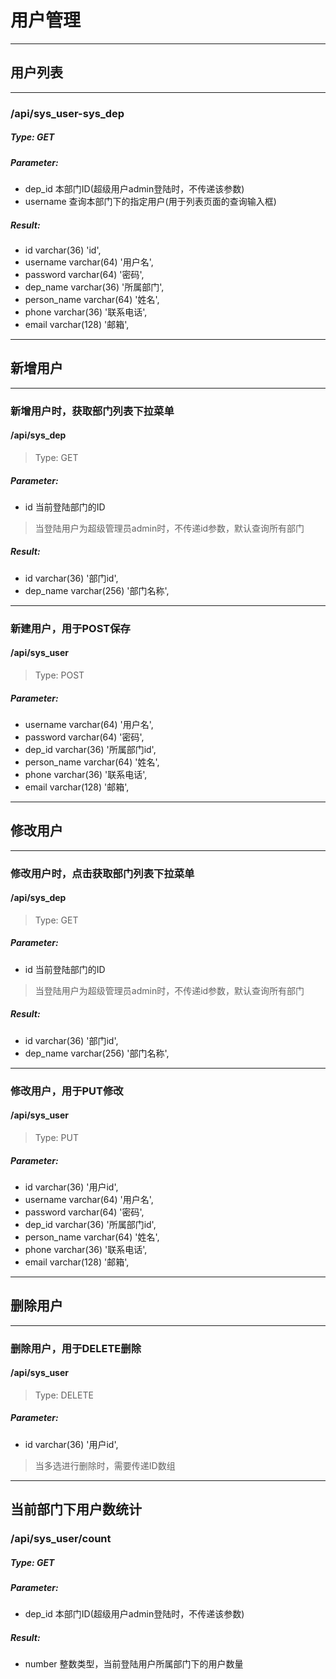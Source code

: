 # 用户管理

-----

## 用户列表

-----

### /api/sys_user-sys_dep
##### Type: GET
##### Parameter:
- dep_id 本部门ID(超级用户admin登陆时，不传递该参数)
- username 查询本部门下的指定用户(用于列表页面的查询输入框)

##### Result:
- id                   varchar(36) 'id',
- username             varchar(64) '用户名',
- password             varchar(64) '密码',
- dep_name             varchar(36) '所属部门',
- person_name          varchar(64) '姓名',
- phone                varchar(36) '联系电话',
- email                varchar(128) '邮箱',

-----

## 新增用户

-----

### 新增用户时，获取部门列表下拉菜单
#### /api/sys_dep
> Type: GET

##### Parameter:
- id  当前登陆部门的ID
> 当登陆用户为超级管理员admin时，不传递id参数，默认查询所有部门

##### Result:
- id                   varchar(36) '部门id',
- dep_name             varchar(256) '部门名称',

-----

### 新建用户，用于POST保存
#### /api/sys_user
> Type: POST

##### Parameter:
- username             varchar(64) '用户名',
- password             varchar(64) '密码',
- dep_id             varchar(36) '所属部门id',
- person_name          varchar(64) '姓名',
- phone                varchar(36) '联系电话',
- email                varchar(128) '邮箱',

-----

## 修改用户

-----

### 修改用户时，点击获取部门列表下拉菜单
#### /api/sys_dep
> Type: GET

##### Parameter:
- id  当前登陆部门的ID
> 当登陆用户为超级管理员admin时，不传递id参数，默认查询所有部门

##### Result:
- id                   varchar(36) '部门id',
- dep_name             varchar(256) '部门名称',

-----

### 修改用户，用于PUT修改
#### /api/sys_user
> Type: PUT

##### Parameter:
- id                   varchar(36) '用户id',
- username             varchar(64) '用户名',
- password             varchar(64) '密码',
- dep_id             varchar(36) '所属部门id',
- person_name          varchar(64) '姓名',
- phone                varchar(36) '联系电话',
- email                varchar(128) '邮箱',

-----

## 删除用户

-----

### 删除用户，用于DELETE删除
#### /api/sys_user
> Type: DELETE

##### Parameter:
- id                   varchar(36) '用户id',
> 当多选进行删除时，需要传递ID数组

-----

## 当前部门下用户数统计

### /api/sys_user/count
##### Type: GET
##### Parameter:
- dep_id 本部门ID(超级用户admin登陆时，不传递该参数)

##### Result:
- number      整数类型，当前登陆用户所属部门下的用户数量
